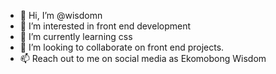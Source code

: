 - 👋 Hi, I’m @wisdomn
- 👀 I’m interested in front end development
- 🌱 I’m currently learning css 
- 💞️ I’m looking to collaborate on front end projects.
- 📫 Reach out to me on social media as Ekomobong Wisdom

<!---
wisdomn/wisdomn is a ✨ special ✨ repository because its `README.md` (this file) appears on your GitHub profile.
You can click the Preview link to take a look at your changes.
--->
